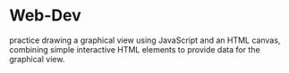 # Web-Dev
practice drawing a graphical view using JavaScript and 
an HTML canvas, combining simple interactive HTML elements to provide data for the 
graphical view.

